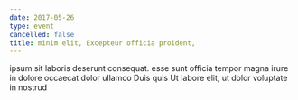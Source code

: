 ```yaml
---
date: 2017-05-26
type: event
cancelled: false
title: minim elit, Excepteur officia proident,
---
```

ipsum sit laboris deserunt consequat. esse sunt officia tempor magna irure in dolore occaecat dolor ullamco Duis quis Ut labore elit, ut dolor voluptate in nostrud